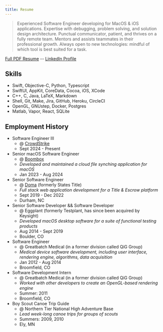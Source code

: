```yaml
---
title: Resume
---
```


> Experienced Software Engineer developing for MacOS & iOS applications.
> Expertise with debugging, problem solving, and solution design architecture.
> Punctual communicator, patient, and thrives on a fully remote team.
> Mentors and assists teammates in their professional growth.
> Always open to new technologies: mindful of which tool is best suited for a task.

[Full PDF Resume](resume.pdf) -- [LinkedIn Profile](http://www.linkedin.com/in/p3l6)

## Skills

* Swift, Objective-C, Python, Typescript
* SwiftUI, AppKit, CoreData, Cocoa, iOS, XCode
* C++, C, Java, LaTeX, Markdown
* Shell, Git, Make, Jira, GitHub, Heroku, CircleCI
* OpenGL, GNUstep, Docker, Postgres
* Matlab, Vapor, React, SQLite

## Employment History

* Software Engineer III
  * @ [CrowdStrike](crowdstrike.com)
  * Sept 2024 - Present
* Senior macOS Software Engineer
  * @ [Boombox](boombox.io)
  * _Developed and maintained a cloud file synching application for macOS_
  * Jan 2023 - Aug 2024
* Senior Software Engineer
  * @ [Doma](doma.com) (formerly States Title)
  * _Full stack web application development for a Title & Escrow platform_
  * Sept 2019 - Dec 2022
  * Durham, NC
* Senior Software Developer && Software Developer
  * @ Eggplant (formerly Testplant, has since been acquired by Keysight)
  * _Developed macOS desktop software for a suite of functional testing products_
  * Aug 2014 - Sept 2019
  * Boulder, CO
* Software Engineer
  * @ Greatbatch Medical (in a former division called QiG Group)
  * _Medical device software development, including user interface, rendering engine, algorithms, data acquisition_
  * Jan 2012 - Aug 2014
  * Broomfield, CO
* Software Development Intern
  * @ Greatbatch Medical (in a former division called QiG Group)
  * _Worked with other developers to create an OpenGL-based rendering engine_
  * Summer: 2011
  * Broomfield, CO
* Boy Scout Canoe Trip Guide
  * @ Northern Tier National High Adventure Base
  * _Lead week-long canoe trips for groups of scouts_
  * Summers: 2009, 2010
  * Ely, MN
